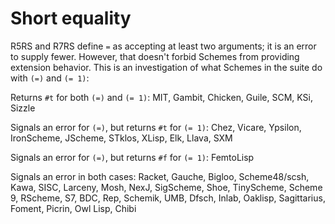 # Short equality

R5RS and R7RS define `=` as accepting at least two arguments; it is an error to supply fewer.  However, that doesn't forbid Schemes from providing extension behavior.  This is an investigation of what Schemes in the suite do with `(=)` and `(= 1)`:

Returns `#t` for both `(=)` and `(= 1)`:  MIT, Gambit, Chicken, Guile, SCM, KSi, Sizzle

Signals an error for `(=)`, but returns `#t` for `(= 1)`:  Chez, Vicare, Ypsilon, IronScheme, JScheme, STklos, XLisp, Elk, Llava, SXM

Signals an error for `(=)`, but returns `#f` for `(= 1)`:  FemtoLisp

Signals an error in both cases:  Racket, Gauche, Bigloo, Scheme48/scsh, Kawa, SISC, Larceny, Mosh, NexJ, SigScheme, Shoe, TinyScheme, Scheme 9, RScheme, S7, BDC, Rep, Schemik, UMB, Dfsch, Inlab, Oaklisp, Sagittarius, Foment, Picrin, Owl Lisp, Chibi
